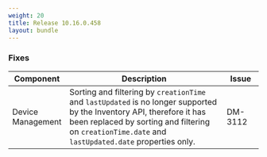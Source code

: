 ```yaml
---
weight: 20
title: Release 10.16.0.458
layout: bundle
---
```


<!--10.16.0.447-10.16.0.458-->

### Fixes

<div><table ><colgroup>
<col style="width: 15%;"><col style="width: 70%;"><col style="width: 15%;"></colgroup>
<thead><tr>
<th>
Component</th>
<th>
Description</th>
<th>
Issue</th>
</tr>
</thead><tbody>

<tr>
<td>Device Management</td>
<td>Sorting and filtering by <code>creationTime</code> and <code>lastUpdated</code> is no longer supported by the Inventory API, therefore it has been replaced by sorting and filtering on <code>creationTime.date</code> and <code>lastUpdated.date</code> properties only.</td>
<td>DM-3112</td>
</tr>

</tbody></table></div>
